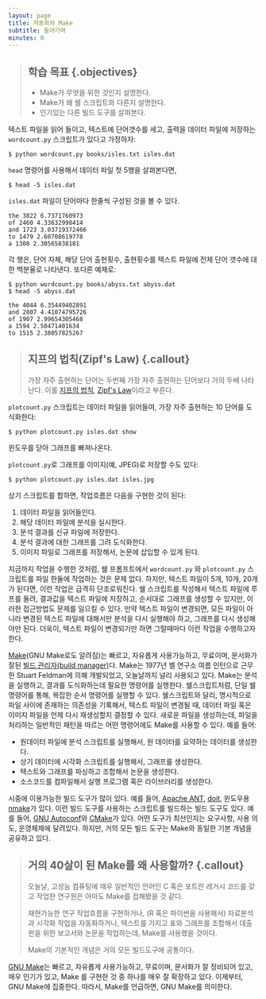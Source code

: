 ```yaml
---
layout: page
title: 자동화와 Make
subtitle: 들어가며
minutes: 0
---
```


> ## 학습 목표 {.objectives}
>
> * Make가 무엇을 위한 것인지 설명한다.
> * Make가 왜 쉘 스크립트와 다른지 설명한다.
> * 인기있는 다른 빌드 도구를 살펴본다.

텍스트 파일을 읽어 들이고,
텍스트에 단어갯수를 세고, 출력을 데이터 파일에 저장하는 
`wordcount.py` 스크립트가 있다고 가정하자:

~~~ {.bash}
$ python wordcount.py books/isles.txt isles.dat
~~~

`head` 명령어를 사용해서 데이터 파일 첫 5행을 살펴본다면,

~~~ {.bash}
$ head -5 isles.dat
~~~

`isles.dat` 파일이 단어마다 한줄씩 구성된 것을 볼 수 있다.

~~~ {.output}
the 3822 6.7371760973
of 2460 4.33632998414
and 1723 3.03719372466
to 1479 2.60708619778
a 1308 2.30565838181
~~~

각 행은, 단어 자체, 해당 단어 출현횟수, 출현횟수를 텍스트 파일에 전체 단어 갯수에 대한 
백분율로 나타낸다. 또다른 예제로:

~~~ {.bash}
$ python wordcount.py books/abyss.txt abyss.dat
$ head -5 abyss.dat
~~~

~~~ {.output}
the 4044 6.35449402891
and 2807 4.41074795726
of 1907 2.99654305468
a 1594 2.50471401634
to 1515 2.38057825267
~~~

> ## 지프의 법칙(Zipf's Law) {.callout}
>
> 가장 자주 출현하는 단어는 두번째 가장 자주 출현하는 단어보다 거의 두배 나타난다.
> 이를 [지프의 법칙](https://ko.wikipedia.org/wiki/지프의_법칙), 
> [Zipf's Law](http://en.wikipedia.org/wiki/Zipf%27s_law)이라고 부른다.

`plotcount.py` 스크립트는 데이터 파일을 읽어들여, 가장 자주 출현하는 10 단어를 도식화한다:

~~~ {.bash}
$ python plotcount.py isles.dat show
~~~

윈도우를 닫아 그래프를 빠져나온다.

`plotcount.py`로 그래프를 이미지(예, JPEG)로 저장할 수도 있다:

~~~ {.bash}
$ python plotcount.py isles.dat isles.jpg
~~~

상기 스크립트를 합하면, 작업흐름은 다음을 구현한 것이 된다:

1. 데이터 파일을 읽어들인다.
2. 해당 데이터 파일에 분석을 실시한다.
3. 분석 결과를 신규 파일에 저장한다.
4. 분석 결과에 대한 그래프를 그려 도식화한다.
5. 이미지 파일로 그래프를 저장해서, 논문에 삽입할 수 있게 된다.

지금까지 작업을 수행한 것처럼, 
쉘 프롬프트에서 `wordcount.py` 와 `plotcount.py` 스크립트를 파일 한둘에 작업하는 것은 문제 없다.
하지만, 텍스트 파일이 5개, 10개, 20개가 된다면,
이런 작업은 급격히 단조로워진다.
쉘 스크립트를 작성해서 텍스트 파일에 루프를 둘려, 
결과값을 텍스트 파일에 저장하고, 순서대로 그래프를 생성할 수 있지만,
이러한 접근방법도 문제를 일으킬 수 있다.
만약 텍스트 파일이 변경되면, 모든 파일이 아니라 변경된 텍스트 파일에 대해서만
분석을 다시 실행해야 하고, 그래프를 다시 생성해야만 된다.
더욱이, 텍스트 파일이 변경되기만 하면 그럴때마다 이런 작업을 수행하고자 한다.

[Make](http://www.gnu.org/software/make/)(GNU Make로도 알려짐)는
빠르고, 자유롭게 사용가능하고, 무료이며, 문서화가 잘된 [빌드 관리자(build manager)](reference.html#build-manager)다.
Make는 1977년 벨 연구소 여름 인턴으로 근무한 Stuart Feldman에 의해 개발되었고,
오늘날까지 널리 사용되고 있다.
Make는 분석을 실행하고, 결과를 도식화하는데 필요한 명령어를 실행한다.
쉘스크립트처럼, 단일 쉘 명령어를 통해, 복잡한 순서 명령어를 실행할 수 있다.
쉘스크립트와 달리, 명시적으로 파일 사이에 존재하는 의존성을 기록해서,
텍스트 파일이 변경될 때, 데이터 파일 혹은 이미지 파일을 언제 다시 재생성할지 결정할 수 있다.
새로운 파일을 생성하는데, 파일을 처리하는 일반적인 패턴을 따르는 어떤 명령어에도 Make를 사용할 수 있다. 
예를 들어:

* 원데이터 파일에 분석 스크립트를 실행해서, 원 데이터를 요약하는 데이터를 생성한다.
* 상기 데이터에 시각화 스크립트를 실행해서, 그래프를 생성한다.
* 텍스트와 그래프를 파싱하고 조합해서 논문을 생성한다.
* 소스코드를 컴파일해서 실행 프로그램 혹은 라이브러리를 생성한다.

시중에 이용가능한 빌드 도구가 많이 있다.
예를 들어, [Apache ANT](http://ant.apache.org/), [doit](http://pydoit.org/), 
윈도우용 [nmake](https://msdn.microsoft.com/en-us/library/dd9y37ha.aspx)가 있다.
이런 빌드 도구를 사용하는 스크립트를 빌드하는 빌드 도구도 있다. 
예를 들어, [GNU Autoconf](http://www.gnu.org/software/autoconf/autoconf.html)와
[CMake](http://www.cmake.org/)가 있다.
어떤 도구가 최선인지는 요구사항, 사용 의도, 운영체제에 달려있다.
하지만, 거의 모든 빌드 도구는 Make와 동일한 기본 개념을 공유하고 있다.

> ## 거의 40살이 된 Make를 왜 사용할까? {.callout}
>
> 오늘날, 고성능 컴퓨팅에 매우 일반적인 언어인 
> C 혹은 포트란 레거시 코드를 갖고 작업한 연구원은 아마도 Make를 접해봤을 것 같다.
> 
> 재현가능한 연구 작업흐름을 구현하거나, 
> (R 혹은 파이썬을 사용해서) 자료분석과 시각화 작업을 자동화하거나,
> 텍스트를 가지고 표와 그래프를 조합해서 데출판을 위한 보고서와 논문을 작업하는데,
> Make를 사용했을 것이다. 
> 
> Make의 기본적인 개념은 거의 모든 빌드도구에 공통이다.

[GNU Make](http://www.gnu.org/software/make/)는
빠르고, 자유롭게 사용가능하고, 무료이며, 문서화가 잘 정비되어 있고,
매우 인기가 있고, Make 를 구현한 것 중 하나를 매우 잘 확장하고 있다.
이제부터, GNU Make에 집중한다. 따라서, 
Make를 언급하면, GNU Make를 의미한다.


